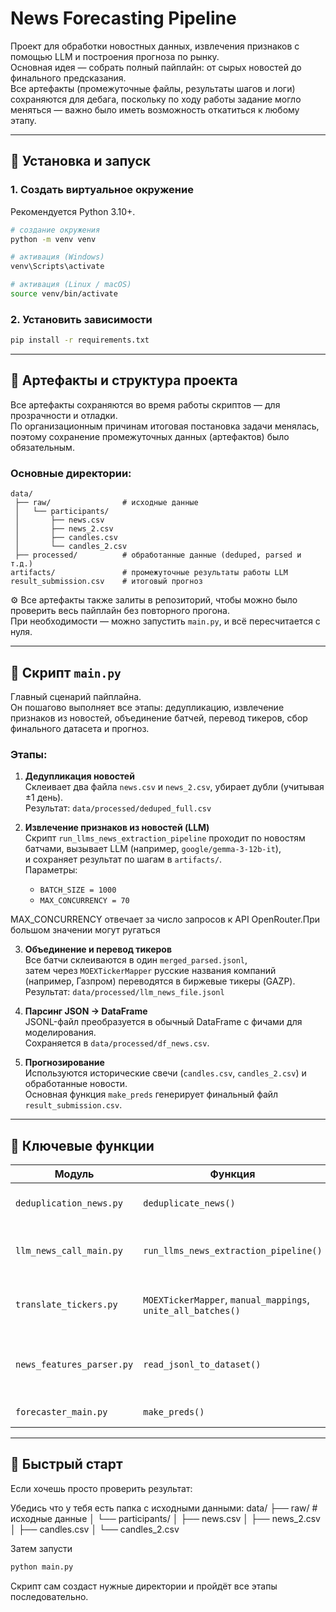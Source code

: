 # News Forecasting Pipeline

Проект для обработки новостных данных, извлечения признаков с помощью LLM и построения прогноза по рынку.  
Основная идея — собрать полный пайплайн: от сырых новостей до финального предсказания.  
Все артефакты (промежуточные файлы, результаты шагов и логи) сохраняются для дебага, поскольку по ходу работы задание могло меняться — важно было иметь возможность откатиться к любому этапу.

---

## 🔧 Установка и запуск

### 1. Создать виртуальное окружение

Рекомендуется Python 3.10+.

```bash
# создание окружения
python -m venv venv

# активация (Windows)
venv\Scripts\activate

# активация (Linux / macOS)
source venv/bin/activate
```

### 2. Установить зависимости

```bash
pip install -r requirements.txt
```

---

## 📁 Артефакты и структура проекта

Все артефакты сохраняются во время работы скриптов — для прозрачности и отладки.  
По организационным причинам итоговая постановка задачи менялась, поэтому сохранение промежуточных данных (артефактов) было обязательным.

### Основные директории:

```
data/
 ├── raw/                # исходные данные
 │   └── participants/
 │       ├── news.csv
 │       ├── news_2.csv
 │       ├── candles.csv
 │       └── candles_2.csv
 ├── processed/          # обработанные данные (deduped, parsed и т.д.)
artifacts/               # промежуточные результаты работы LLM
result_submission.csv    # итоговый прогноз
```

⚙️ Все артефакты также залиты в репозиторий, чтобы можно было проверить весь пайплайн без повторного прогона.  
При необходимости — можно запустить `main.py`, и всё пересчитается с нуля.

---

## 🚀 Скрипт `main.py`

Главный сценарий пайплайна.  
Он пошагово выполняет все этапы: дедупликацию, извлечение признаков из новостей, объединение батчей, перевод тикеров, сбор финального датасета и прогноз.

### Этапы:

1. **Дедупликация новостей**  
   Склеивает два файла `news.csv` и `news_2.csv`, убирает дубли (учитывая ±1 день).  
   Результат: `data/processed/deduped_full.csv`

2. **Извлечение признаков из новостей (LLM)**  
   Скрипт `run_llms_news_extraction_pipeline` проходит по новостям батчами, вызывает LLM (например, `google/gemma-3-12b-it`),  
   и сохраняет результат по шагам в `artifacts/`.  
   Параметры:
   - `BATCH_SIZE = 1000`  
   - `MAX_CONCURRENCY = 70`

MAX_CONCURRENCY отвечает за число запросов к API OpenRouter.При большом значении могут ругаться

3. **Объединение и перевод тикеров**  
   Все батчи склеиваются в один `merged_parsed.jsonl`,  
   затем через `MOEXTickerMapper` русские названия компаний (например, Газпром) переводятся в биржевые тикеры (GAZP).  
   Результат: `data/processed/llm_news_file.jsonl`

4. **Парсинг JSON → DataFrame**  
   JSONL-файл преобразуется в обычный DataFrame с фичами для моделирования.  
   Сохраняется в `data/processed/df_news.csv`.

5. **Прогнозирование**  
   Используются исторические свечи (`candles.csv`, `candles_2.csv`) и обработанные новости.  
   Основная функция `make_preds` генерирует финальный файл `result_submission.csv`.

---

## 💾 Ключевые функции

| Модуль | Функция | Назначение |
|--------|----------|------------|
| `deduplication_news.py` | `deduplicate_news()` | Убирает дублирующие новости |
| `llm_news_call_main.py` | `run_llms_news_extraction_pipeline()` | Запускает обработку новостей через LLM |
| `translate_tickers.py` | `MOEXTickerMapper`, `manual_mappings`, `unite_all_batches()` | Переводит тикеры и объединяет результаты |
| `news_features_parser.py` | `read_jsonl_to_dataset()` | Превращает LLM-результаты в табличный формат |
| `forecaster_main.py` | `make_preds()` | Делает прогноз |

---

## 🧩 Быстрый старт

Если хочешь просто проверить результат:

Убедись что у тебя есть папка с исходными данными:
data/
 ├── raw/                # исходные данные
 │   └── participants/
 │       ├── news.csv
 │       ├── news_2.csv
 │       ├── candles.csv
 │       └── candles_2.csv

Затем запусти
```bash
python main.py
```

Скрипт сам создаст нужные директории и пройдёт все этапы последовательно.
